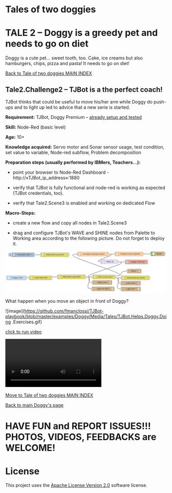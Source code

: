 # Tales of two doggies
# TALE 2 – Doggy is a greedy pet and needs to go on diet

Doggy is a cute pet... sweet tooth, too. Cake, ice creams but also hamburgers, chips, pizza and pasta! It needs to go on diet!

[Back to Tale of two doggies MAIN INDEX](Tales%20of%20two%20doggies.md)

## Tale2.Challenge2 – TJBot is a the perfect coach!

TJBot thinks that could be useful to move his/her arm while Doggy do push-ups and to light up led to advice that a new serie is started.

**Requirement:** TJBot, Doggy Premium – [already setup and tested](https://github.com/fmanclossi/TJBot-playbook/blob/master/examples/Doggy/Setup%20Doggy%20and%20Test%20features.md)

**Skill:** Node-Red (basic level)

**Age:** 10+

**Knowledge acquired:** Servo motor and Sonar sensor usage, test condition, set value to variable, Node-red subflow, Problem decomposition

**Preparation steps (usually performed by IBMers, Teachers…):**

* point your browser to Node-Red Dashboard - http://«TJBot_ip_address»:1880

* verify that TJBot is fully functional and node-red is working as expected (TJBot credentials, too).

* verify that Tale2.Scene3 is enabled and working on dedicated Flow

**Macro-Steps:**

* create a new flow and copy all nodes in Tale2.Scene3

* drag and configure TJBot's WAVE and SHINE nodes from Palette to Working area according to the following picture. Do not forget to deploy it.

![image](https://github.com/fmanclossi/TJBot-playbook/blob/master/examples/Doggy/Media/Tales/t02C02.TJBot.Wave.Shine.HelpingDoggy.Flow.jpg)

What happen when you move an object in front of Doggy?

![image](https://github.com/fmanclossi/TJBot-playbook/blob/master/examples/Doggy/Media/Tales/TJBot.Helps.Doggy.Doing .Exercises.gif)

[click to run video](https://github.com/fmanclossi/TJBot-playbook/blob/master/examples/Doggy/Media/Tales/TJBot.Helps.Doggy.Doing.Exercises_reduced.mp4)

![click to run video](https://github.com/fmanclossi/TJBot-playbook/blob/master/examples/Doggy/Media/Tales/TJBot.Helps.Doggy.Doing.Exercises_reduced.mp4)

[Move to Tale of two doggies MAIN INDEX](Tales%20of%20two%20doggies.md)

[Back to main Doggy's page](https://github.com/fmanclossi/TJBot-playbook/tree/master/examples/Doggy)

# HAVE FUN and REPORT ISSUES!!! PHOTOS, VIDEOS, FEEDBACKS are WELCOME!

# License  
This project uses the [Apache License Version 2.0](../../LICENSE) software license.  
